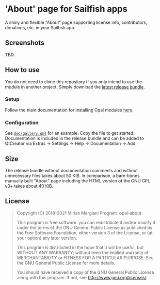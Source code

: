 <!--
SPDX-FileCopyrightText: 2020-2021 Mirian Margiani
SPDX-License-Identifier: GFDL-1.3-or-later
-->

# 'About' page for Sailfish apps

A shiny and flexible "About" page supporting license info, contributors,
donations, etc. in your Sailfish app.

## Screenshots

TBD.

## How to use

You do not need to clone this repository if you only intend to use the module in
another project. Simply download the
[latest release bundle](https://github.com/Pretty-SFOS/opal-about/releases/latest).

### Setup

Follow the main documentation for installing Opal modules
[here](https://github.com/Pretty-SFOS/opal-about/blob/main/README.md).

### Configuration

See [`doc/gallery.qml`](doc/gallery.qml) for an example. Copy the file to get
started. Documentation is included in the release bundle and can be added to
QtCreator via Extras → Settings → Help → Documentation → Add.

## Size

The release bundle without documentation comments and without unnecessary files
takes about 50 KiB. In comparison, a bare-bones manually built "About" page
including the HTML version of the GNU GPL v3+ takes about 40 KiB.

## License

> Copyright (C) 2018-2021  Mirian Margiani
> Program: opal-about
>
> This program is free software: you can redistribute it and/or modify
> it under the terms of the GNU General Public License as published by
> the Free Software Foundation, either version 3 of the License, or
> (at your option) any later version.
>
> This program is distributed in the hope that it will be useful,
> but WITHOUT ANY WARRANTY; without even the implied warranty of
> MERCHANTABILITY or FITNESS FOR A PARTICULAR PURPOSE.  See the
> GNU General Public License for more details.
>
> You should have received a copy of the GNU General Public License
> along with this program.  If not, see <http://www.gnu.org/licenses/>.
